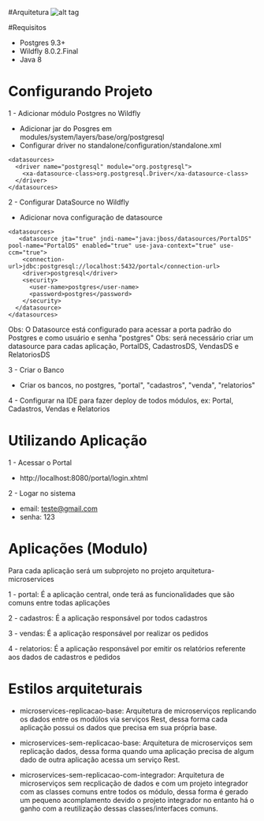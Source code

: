 #Arquitetura
![alt tag](https://github.com/emmanuelneri/arquitetura-microservices/blob/master/arquitetura-microservices.png)

#Requisitos
- Postgres 9.3+
- Wildfly 8.0.2.Final
- Java 8

# Configurando Projeto
1 - Adicionar módulo Postgres no Wildfly
  - Adicionar jar do Posgres em  modules/system/layers/base/org/postgresql
  - Configurar driver no standalone/configuration/standalone.xml
  
  ```
  <datasources>
    <driver name="postgresql" module="org.postgresql">
      <xa-datasource-class>org.postgresql.Driver</xa-datasource-class>
    </driver>
 </datasources>
 ```

2 - Configurar DataSource no Wildfly
  - Adicionar nova configuração de datasource
  
  ```
  <datasources>
     <datasource jta="true" jndi-name="java:jboss/datasources/PortalDS" pool-name="PortalDS" enabled="true" use-java-context="true" use-ccm="true">
      <connection-url>jdbc:postgresql://localhost:5432/portal</connection-url>
      <driver>postgresql</driver>
      <security>
        <user-name>postgres</user-name>
        <password>postgres</password>
      </security>
    </datasource>
 </datasources>
 ```
 Obs: O Datasource está configurado para acessar a porta padrão do Postgres e como usuário e senha "postgres"
 Obs: será necessário criar um datasource para cadas aplicação, PortalDS, CadastrosDS, VendasDS e RelatoriosDS
 
3 - Criar o Banco
  - Criar os bancos, no postgres, "portal", "cadastros", "venda", "relatorios"
   
4 - Configurar na IDE para fazer deploy de todos módulos, ex: Portal, Cadastros, Vendas e Relatorios 
  
# Utilizando Aplicação

1 - Acessar o Portal
- http://localhost:8080/portal/login.xhtml

2 - Logar no sistema
  - email: teste@gmail.com
  - senha: 123
  
# Aplicações (Modulo)
  Para cada aplicação será um subprojeto no projeto arquitetura-microservices
  
  1 - portal: É a aplicação central, onde terá as funcionalidades que são comuns entre todas aplicações

  2 - cadastros: É a aplicação responsável por todos cadastros

  3 - vendas: É a aplicação responsável por realizar os pedidos
  
  4 - relatorios: É a aplicação responsável por emitir os relatórios referente aos dados de cadastros e pedidos
  
# Estilos arquiteturais
  - microservices-replicacao-base: Arquitetura de microserviços replicando os dados entre os modúlos via serviços Rest, dessa forma cada aplicação possui os dados que precisa em sua própria base.
  
  - microservices-sem-replicacao-base: Arquitetura de microserviços sem replicação dados, dessa forma quando uma aplicação precisa de algum dado de outra aplicação acessa um serviço Rest.
  
  - microservices-sem-replicacao-com-integrador: Arquitetura de microserviços sem recplicação de dados e com um projeto integrador com as classes comuns entre todos os módulo, dessa forma é gerado um pequeno acomplamento devido o projeto integrador no entanto há o ganho com a reutilização dessas classes/interfaces comuns.
   
  
  
  


  

